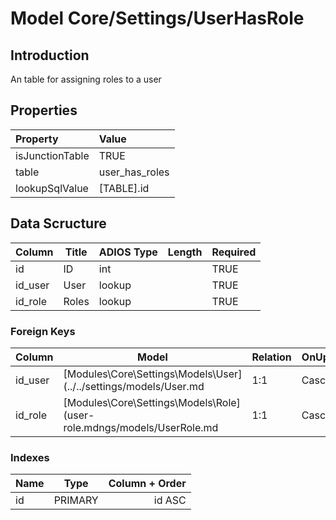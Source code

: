 # Model Core/Settings/UserHasRole

## Introduction

An table for assigning roles to a user

## Properties

| Property        | Value          |
| :-------------- | :------------- |
| isJunctionTable | TRUE           |
| table           | user_has_roles |
| lookupSqlValue  | [TABLE].id   |

## Data Scructure

| Column  | Title | ADIOS Type | Length | Required |
| ------- | ----- | ---------- | ------ | -------- |
| id      | ID    | int        |        | TRUE     |
| id_user | User  | lookup     |        | TRUE     |
| id_role | Roles | lookup     |        | TRUE     |

### Foreign Keys

| Column  | Model                                            | Relation | OnUpdate | OnDelete |
| ------- | ------------------------------------------------ | -------- | -------- | -------- |
| id_user | [Modules\Core\Settings\Models\User](../../settings/models/User.md    | 1:1      | Cascade  | Cascade  |
| id_role | [Modules\Core\Settings\Models\Role](user-role.mdngs/models/UserRole.md| 1:1      | Cascade  | Cascade  |

### Indexes

| Name |  Type   | Column + Order |
| :--- | :-----: | -------------: |
| id   | PRIMARY |         id ASC |
